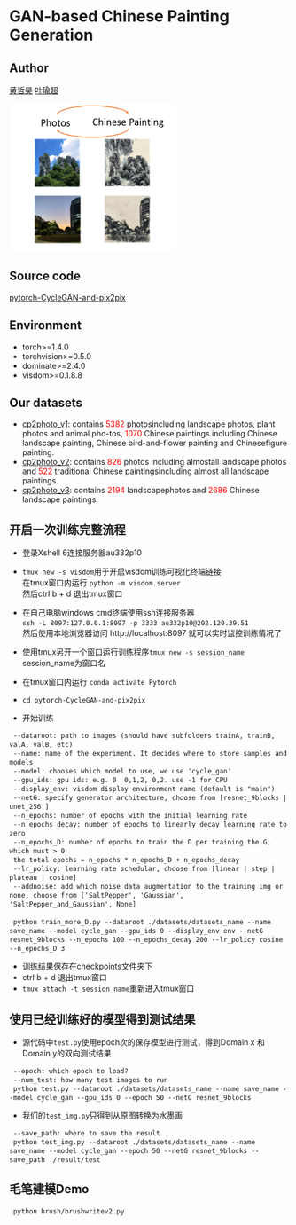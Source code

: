# GAN-based Chinese Painting Generation

## Author
[黄哲昊](https://github.com/K1nght) [叶瑜超](https://github.com/Messith)


<img src="./introduction.png" width = "300" height = "270" align=center />

## Source code
[pytorch-CycleGAN-and-pix2pix](https://github.com/junyanz/pytorch-CycleGAN-and-pix2pix)

## Environment
* torch>=1.4.0
* torchvision>=0.5.0
* dominate>=2.4.0
* visdom>=0.1.8.8

## Our datasets
* [cp2photo_v1](https://jbox.sjtu.edu.cn/l/aoMeaU): contains <font color=red>5382</font> photosincluding landscape photos, plant photos and animal pho-tos, <font color=red>1070</font> Chinese paintings including Chinese landscape painting, Chinese bird-and-flower painting and Chinesefigure painting.
* [cp2photo_v2](https://jbox.sjtu.edu.cn/l/KnHCBh): contains <font color=red>826</font> photos including almostall landscape photos and <font color=red>522</font> traditional Chinese paintingsincluding almost all landscape paintings.
* [cp2photo_v3](https://jbox.sjtu.edu.cn/l/EnSE2r): contains <font color=red>2194</font> landscapephotos and <font color=red>2686</font> Chinese landscape paintings.

## 开启一次训练完整流程
* 登录Xshell 6连接服务器au332p10
* ```tmux new -s visdom```用于开启visdom训练可视化终端链接<br>
在tmux窗口内运行
```python -m visdom.server```<br>
然后ctrl b + d 退出tmux窗口
* 在自己电脑windows cmd终端使用ssh连接服务器<br>
```ssh -L 8097:127.0.0.1:8097 -p 3333 au332p10@202.120.39.51```<br>
然后使用本地浏览器访问 http://localhost:8097 就可以实时监控训练情况了

* 使用tmux另开一个窗口运行训练程序```tmux new -s session_name``` session_name为窗口名
* 在tmux窗口内运行 ```conda activate Pytorch```
* ```cd pytorch-CycleGAN-and-pix2pix```
* 开始训练<br>
```
 --dataroot: path to images (should have subfolders trainA, trainB, valA, valB, etc)
 --name: name of the experiment. It decides where to store samples and models
 --model: chooses which model to use, we use 'cycle_gan'
 --gpu_ids: gpu ids: e.g. 0  0,1,2, 0,2. use -1 for CPU
 --display_env: visdom display environment name (default is "main")
 --netG: specify generator architecture, choose from [resnet_9blocks | unet_256 ]
 --n_epochs: number of epochs with the initial learning rate
 --n_epochs_decay: number of epochs to linearly decay learning rate to zero
 --n_epochs_D: number of epochs to train the D per training the G, which must > 0
 the total epochs = n_epochs * n_epochs_D + n_epochs_decay
 --lr_policy: learning rate schedular, choose from [linear | step | plateau | cosine]
 --addnoise: add which noise data augmentation to the training img or none, choose from ['SaltPepper', 'Gaussian', 'SaltPepper_and_Gaussian', None]

 python train_more_D.py --dataroot ./datasets/datasets_name --name save_name --model cycle_gan --gpu_ids 0 --display_env env --netG resnet_9blocks --n_epochs 100 --n_epochs_decay 200 --lr_policy cosine --n_epochs_D 3
```
* 训练结果保存在checkpoints文件夹下
* ctrl b + d 退出tmux窗口
* ```tmux attach -t session_name```重新进入tmux窗口

## 使用已经训练好的模型得到测试结果
* 源代码中```test.py```使用epoch次的保存模型进行测试，得到Domain x 和Domain y的双向测试结果<br>
```
 --epoch: which epoch to load?
 --num_test: how many test images to run
 python test.py --dataroot ./datasets/datasets_name --name save_name --model cycle_gan --gpu_ids 0 --epoch 50 --netG resnet_9blocks
```
* 我们的```test_img.py```只得到从原图转换为水墨画
```
 --save_path: where to save the result
 python test_img.py --dataroot ./datasets/datasets_name --name save_name --model cycle_gan --epoch 50 --netG resnet_9blocks --save_path ./result/test
```

## 毛笔建模Demo
```
 python brush/brushwritev2.py
```
